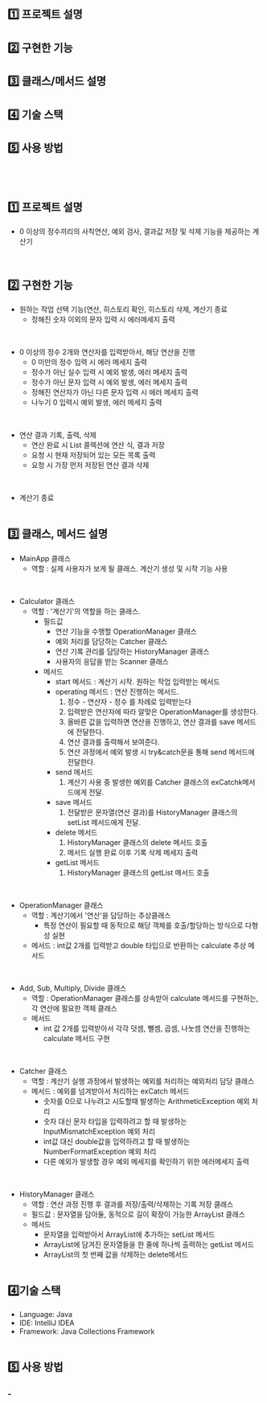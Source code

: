 ## 1️⃣ 프로젝트 설명
## 2️⃣ 구현한 기능
## 3️⃣ 클래스/메서드 설명
## 4️⃣ 기술 스택
## 5️⃣ 사용 방법
<br><br>


## 1️⃣ 프로젝트 설명
-  0 이상의 정수끼리의 사칙연산, 예외 검사, 결과값 저장 및 삭제 기능을 제공하는 계산기
<br>

## 2️⃣ 구현한 기능
- 원하는 작업 선택 기능(연산, 히스토리 확인, 히스토리 삭제, 계산기 종료
  - 정해진 숫자 이외의 문자 입력 시 에러메세지 출력
<br>

- 0 이상의 정수 2개와 연산자를 입력받아서, 해당 연산을 진행
  - 0 미만의 정수 입력 시 에러 메세지 출력
  - 정수가 아닌 실수 입력 시 예외 발생, 에러 메세지 출력
  - 정수가 아닌 문자 입력 시 예외 발생, 에러 메세지 출력
  - 정해진 연산자가 아닌 다른 문자 입력 시 에러 메세지 출력
  - 나누기 0 입력시 예외 발생, 에러 메세지 출력
<br>

- 연산 결과 기록, 출력, 삭제
  - 연산 완료 시 List 콜렉션에 연산 식, 결과 저장
  - 요청 시 현재 저장되어 있는 모든 목록 출력
  - 요청 시 가장 먼저 저장된 연산 결과 삭제
<br>

- 계산기 종료
<br><br>

## 3️⃣ 클래스, 메서드 설명
- MainApp 클래스
    - 역할 : 실제 사용자가 보게 될 클래스. 계산기 생성 및 시작 기능 사용
<br>

- Calculator 클래스
  - 역할 : '계산기'의 역할을 하는 클래스.
    - 필드값 
        - 연산 기능을 수행할 OperationManager 클래스
      - 예외 처리를 담당하는 Catcher 클래스
      - 연산 기록 관리를 담당하는 HistoryManager 클래스
      - 사용자의 응답을 받는 Scanner 클래스
    - 메서드
      - start 메서드 : 계산기 시작. 원하는 작업 입력받는 메서드
      - operating 메서드 : 연산 진행하는 메서드.
        1) 정수 - 연산자 - 정수 를 차례로 입력받는다
        2) 입력받은 연산자에 따라 알맞은 OperationManager를 생성한다.
        3) 올바른 값을 입력하면 연산을 진행하고, 연산 결과를 save 메서드에 전달한다.
        4) 연산 결과를 출력해서 보여준다.
        5) 연산 과정에서 예외 발생 시 try&catch문을 통해 send 메서드에 전달한다.
      - send 메서드
        1) 계산기 사용 중 발생한 예외를 Catcher 클래스의 exCatchk메서드에게 전달.
      - save 메서드
        1) 전달받은 문자열(연산 결과)를 HistoryManager 클래스의 setList 메서드에게 전달.
      - delete 메서드
        1) HistoryManager 클래스의 delete 메서드 호출
        2) 메서드 실행 완료 이후 기록 삭제 메세지 출력
      - getList 메서드
        1) HistoryManager 클래스의 getList 메서드 호출
<br>

- OperationManager 클래스
  - 역할 : 계산기에서 '연산'을 담당하는 추상클래스
    - 특정 연산이 필요할 때 동적으로 해당 객체를 호출/할당하는 방식으로 다형성 실현
  - 메서드 : int값 2개를 입력받고 double 타입으로 반환하는 calculate 추상 메서드
<br>

- Add, Sub, Multiply, Divide 클래스
  - 역할 : OperationManager 클래스를 상속받아 calculate 메서드를 구현하는, 각 연산에 필요한 객체 클래스
  - 메서드
    - int 값 2개를 입력받아서 각각 덧셈, 뺄셈, 곱셈, 나눗셈 연산을 진행하는 calculate 메서드 구현
<br>

- Catcher 클래스
  - 역할 : 계산기 실행 과정에서 발생하는 예외를 처리하는 예외처리 담당 클래스
  - 메서드 : 예외를 넘겨받아서 처리하는 exCatch 메서드
    - 숫자를 0으로 나누려고 시도할때 발생하는 ArithmeticException 예외 처리
    - 숫자 대신 문자 타입을 입력하려고 할 때 발생하는 InputMismatchException 예외 처리
    - int값 대신 double값을 입력하려고 할 때 발생하는 NumberFormatException 예외 처리
    - 다른 예외가 발생할 경우 예외 메세지를 확인하기 위한 에러메세지 출력
<br>

- HistoryManager 클래스
  - 역할 : 연산 과정 진행 후 결과를 저장/출력/삭제하는 기록 저장 클래스
  - 필드값 : 문자열을 담아둘, 동적으로 길이 확장이 가능한 ArrayList 클래스
  - 메서드
    - 문자열을 입력받아서 ArrayList에 추가하는 setList 메서드
    - ArrayList에 담겨진 문자열들을 한 줄에 하나씩 출력하는 getList 메서드
    - ArrayList의 첫 번째 값을 삭제하는 delete메서드
<br><br>     

## 4️⃣기술 스택
- Language: Java
- IDE: IntelliJ IDEA
- Framework: Java Collections Framework
<br><br>

## 5️⃣ 사용 방법
### - 
